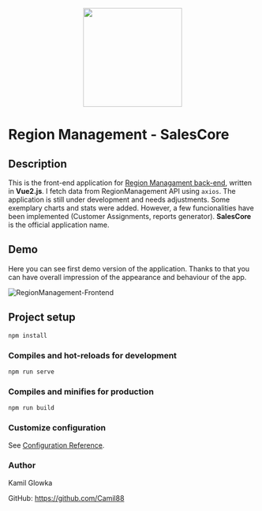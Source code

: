 <p align="center">
  <img width="200" src="https://user-images.githubusercontent.com/57962280/231112575-2e479ac5-fe17-4034-b581-a14f7890852f.png" >
</p>


# Region Management - SalesCore

## Description
This is the front-end application for <a href='https://github.com/Camil88/RegionManagement-backend'>Region Managament back-end</a>, written in **Vue2.js**. I fetch data from RegionManagement API using `axios`. The application is still under development and needs adjustments. Some exemplary charts and stats were added. However, a few funcionalities have been implemented (Customer Assignments, reports generator). **SalesCore** is the official application name.

## Demo
Here you can see first demo version of the application. Thanks to that you can have overall impression of the appearance and behaviour of the app.

![RegionManagement-Frontend](demo/SalesCore.gif)

## Project setup
```
npm install
```

### Compiles and hot-reloads for development
```
npm run serve
```

### Compiles and minifies for production
```
npm run build
```

### Customize configuration
See [Configuration Reference](https://cli.vuejs.org/config/).

### Author
Kamil Glowka

GitHub: https://github.com/Camil88
